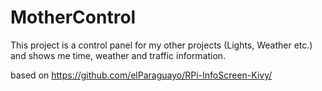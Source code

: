 # MotherControl
This project is a control panel for my other projects (Lights, Weather etc.) and shows me time, weather and traffic information.


based on https://github.com/elParaguayo/RPi-InfoScreen-Kivy/
